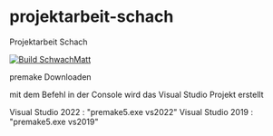 # projektarbeit-schach
Projektarbeit Schach

[![Build SchwachMatt](https://github.com/generic-student/projektarbeit-schach/actions/workflows/main.yml/badge.svg?branch=master)](https://github.com/generic-student/projektarbeit-schach/actions/workflows/main.yml)

premake Downloaden

mit dem Befehl in der Console wird das Visual Studio Projekt erstellt

Visual Studio 2022  : "premake5.exe vs2022"
Visual Studio 2019  : "premake5.exe vs2019"


